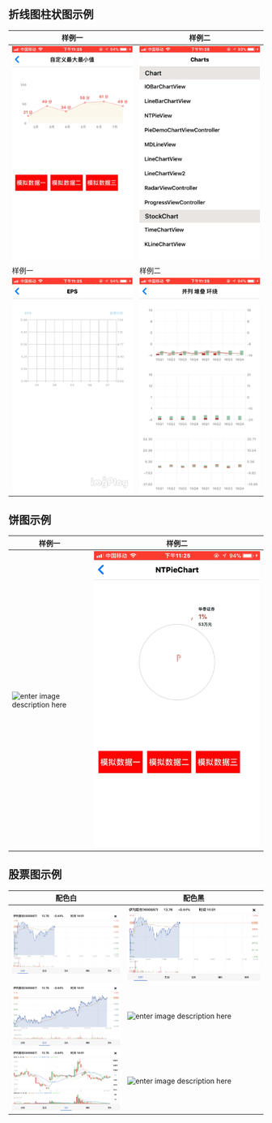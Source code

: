 ## 折线图柱状图示例
| 样例一 | 样例二
|------------|------------
| ![enter image description here](https://github.com/MarcWeigert/Show-HSCharts-Images/blob/master/GGCharts/LineChart1.GIF?raw=true) |![enter image description here](https://github.com/MarcWeigert/Show-HSCharts-Images/blob/master/GGCharts/BarChart1.GIF?raw=true)
| 样例一 | 样例二
| ![enter image description here](https://github.com/MarcWeigert/Show-HSCharts-Images/blob/master/GGCharts/LineChart2.GIF?raw=true) | ![enter image description here](https://github.com/MarcWeigert/Show-HSCharts-Images/blob/master/GGCharts/LineBarChart1.GIF?raw=true)

## 饼图示例
| 样例一 | 样例二
|------------|------------
| ![enter image description here](https://github.com/MarcWeigert/Show-HSCharts-Images/blob/master/GGCharts/PieChart1.gif?raw=true) |![enter image description here](https://github.com/MarcWeigert/Show-HSCharts-Images/blob/master/GGCharts/PieChart2.GIF?raw=true)

## 股票图示例
| 配色白 | 配色黑
|------------|------------
| ![enter image description here](https://github.com/MarcWeigert/Show-HSCharts-Images/blob/master/GGCharts/StockChart1.PNG?raw=true) |![enter image description here](https://github.com/MarcWeigert/Show-HSCharts-Images/blob/master/GGCharts/StockChart1.PNG?raw=true)
| ![enter image description here](https://github.com/MarcWeigert/Show-HSCharts-Images/blob/master/GGCharts/StockChart2.PNG?raw=true) |![enter image description here](https://github.com/MarcWeigert/Show-HSCharts-Images/blob/master/GGCharts/StockChart6.GIF?raw=true)
| ![enter image description here](https://github.com/MarcWeigert/Show-HSCharts-Images/blob/master/GGCharts/StockChart3.PNG?raw=true) |![enter image description here](https://github.com/MarcWeigert/Show-HSCharts-Images/blob/master/GGCharts/StockChart5.GIF?raw=true)
